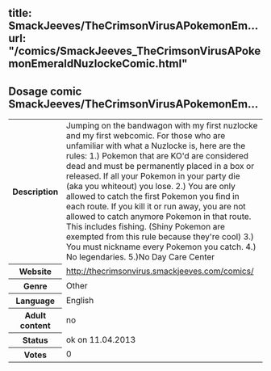 title: SmackJeeves/TheCrimsonVirusAPokemonEm...
url: "/comics/SmackJeeves_TheCrimsonVirusAPokemonEmeraldNuzlockeComic.html"
---
Dosage comic SmackJeeves/TheCrimsonVirusAPokemonEm...
-----------------------------------------

<table class="comicinfo">
<tr>
<th>Description</th><td>Jumping on the bandwagon with my first nuzlocke and my first webcomic. For those who are unfamiliar with what a Nuzlocke is, here are the rules: 1.) Pokemon that are KO'd are considered dead and must be permanently placed in a box or released. If all your Pokemon in your party die (aka you whiteout) you lose. 2.) You are only allowed to catch the first Pokemon you find in each route. If you kill it or run away, you are not allowed to catch anymore Pokemon in that route. This includes fishing. (Shiny Pokemon are exempted from this rule because they're cool) 3.) You must nickname every Pokemon you catch. 4.) No legendaries. 5.)No Day Care Center</td>
</tr>
<tr>
<th>Website</th><td><a href="http://thecrimsonvirus.smackjeeves.com/comics/">http://thecrimsonvirus.smackjeeves.com/comics/</a></td>
</tr>
<tr>
<th>Genre</th><td>Other</td>
</tr>
<tr>
<th>Language</th><td>English</td>
</tr>
<tr>
<th>Adult content</th><td>no</td>
</tr>
<tr>
<th>Status</th><td>ok on 11.04.2013</td>
</tr>
<tr>
<th>Votes</th><td>0</div></td>
</tr>
</table>
